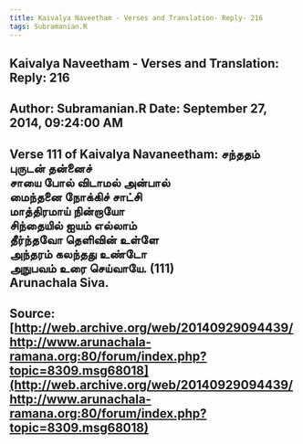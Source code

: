 ```yaml
--- 
title: Kaivalya Naveetham - Verses and Translation- Reply- 216   
tags: Subramanian.R  
---  
```

##  Kaivalya Naveetham - Verses and Translation: Reply: 216  
Author: Subramanian.R       Date: September 27, 2014, 09:24:00 AM  
---  
Verse 111 of Kaivalya Navaneetham: சந்ததம் புருடன் தன்னைச்   
 சாயை போல் விடாமல் அன்பால்   
மைந்தனை நோக்கிச் சாட்சி   
 மாத்திரமாய் நின்றாயோ   
சிந்தையில் ஐயம் எல்லாம்   
 தீர்ந்தவோ தெளிவின் உள்ளே   
அந்தரம் கலந்தது உண்டோ   
 அநுபவம் உரை செய்வாயே. (111)   
Arunachala Siva.
 ---  
Source:[http://web.archive.org/web/20140929094439/http://www.arunachala-ramana.org:80/forum/index.php?topic=8309.msg68018](http://web.archive.org/web/20140929094439/http://www.arunachala-ramana.org:80/forum/index.php?topic=8309.msg68018)   
---  

